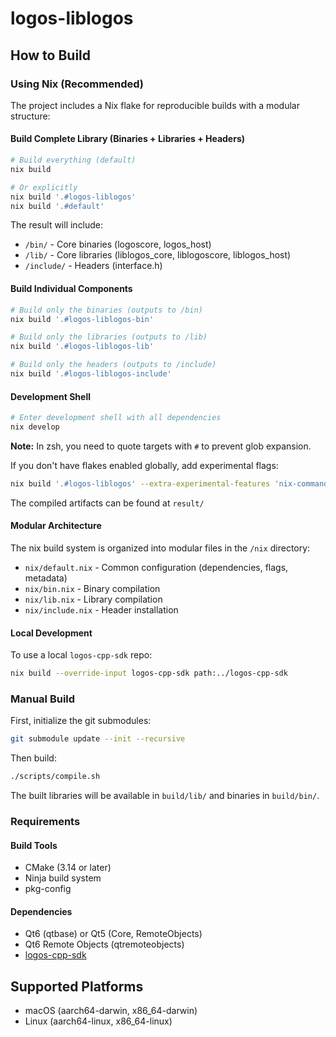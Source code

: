 # logos-liblogos

## How to Build

### Using Nix (Recommended)

The project includes a Nix flake for reproducible builds with a modular structure:

#### Build Complete Library (Binaries + Libraries + Headers)

```bash
# Build everything (default)
nix build

# Or explicitly
nix build '.#logos-liblogos'
nix build '.#default'
```

The result will include:
- `/bin/` - Core binaries (logoscore, logos_host)
- `/lib/` - Core libraries (liblogos_core, liblogoscore, liblogos_host)
- `/include/` - Headers (interface.h)

#### Build Individual Components

```bash
# Build only the binaries (outputs to /bin)
nix build '.#logos-liblogos-bin'

# Build only the libraries (outputs to /lib)
nix build '.#logos-liblogos-lib'

# Build only the headers (outputs to /include)
nix build '.#logos-liblogos-include'
```

#### Development Shell

```bash
# Enter development shell with all dependencies
nix develop
```

**Note:** In zsh, you need to quote targets with `#` to prevent glob expansion.

If you don't have flakes enabled globally, add experimental flags:

```bash
nix build '.#logos-liblogos' --extra-experimental-features 'nix-command flakes'
```

The compiled artifacts can be found at `result/`

#### Modular Architecture

The nix build system is organized into modular files in the `/nix` directory:
- `nix/default.nix` - Common configuration (dependencies, flags, metadata)
- `nix/bin.nix` - Binary compilation
- `nix/lib.nix` - Library compilation
- `nix/include.nix` - Header installation

#### Local Development

To use a local `logos-cpp-sdk` repo:

```bash
nix build --override-input logos-cpp-sdk path:../logos-cpp-sdk
```

### Manual Build

First, initialize the git submodules:

```bash
git submodule update --init --recursive
```

Then build:

```bash
./scripts/compile.sh
```

The built libraries will be available in `build/lib/` and binaries in `build/bin/`.

### Requirements

#### Build Tools
- CMake (3.14 or later)
- Ninja build system
- pkg-config

#### Dependencies
- Qt6 (qtbase) or Qt5 (Core, RemoteObjects)
- Qt6 Remote Objects (qtremoteobjects)
- [logos-cpp-sdk](https://github.com/logos-co/logos-cpp-sdk)

## Supported Platforms

- macOS (aarch64-darwin, x86_64-darwin)
- Linux (aarch64-linux, x86_64-linux)
